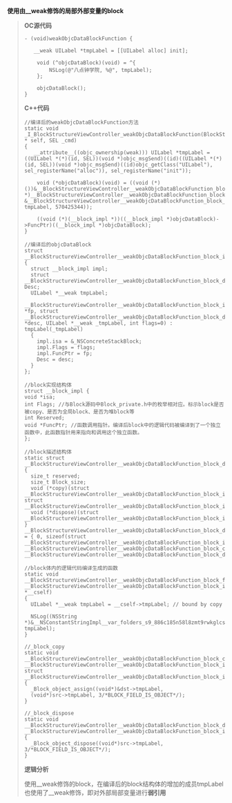 **使用由\_\_weak修饰的局部外部变量的block**

> **OC源代码**
>
> ```
> - (void)weakObjcDataBlockFunction {
>     
>    __weak UILabel *tmpLabel = [[UILabel alloc] init];
>     
>     void (^objcDataBlock)(void) = ^{        
>         NSLog(@"八点钟学院, %@", tmpLabel);
>     };
>     
>     objcDataBlock();
> }
> ```
>
> **C++代码**
>
> ```
> //编译后的weakObjcDataBlockFunction方法
> static void _I_BlockStructureViewController_weakObjcDataBlockFunction(BlockStructureViewController * self, SEL _cmd) 
> {
>    __attribute__((objc_ownership(weak))) UILabel *tmpLabel = ((UILabel *(*)(id, SEL))(void *)objc_msgSend)((id)((UILabel *(*)(id, SEL))(void *)objc_msgSend)((id)objc_getClass("UILabel"), sel_registerName("alloc")), sel_registerName("init"));
>
>     void (*objcDataBlock)(void) = ((void (*)())&__BlockStructureViewController__weakObjcDataBlockFunction_block_impl_0((void *)__BlockStructureViewController__weakObjcDataBlockFunction_block_func_0, &__BlockStructureViewController__weakObjcDataBlockFunction_block_desc_0_DATA, tmpLabel, 570425344));
>
>     ((void (*)(__block_impl *))((__block_impl *)objcDataBlock)->FuncPtr)((__block_impl *)objcDataBlock);
> }
>
> //编译后的objcDataBlock
> struct __BlockStructureViewController__weakObjcDataBlockFunction_block_impl_0 
> {
>   struct __block_impl impl;
>   struct __BlockStructureViewController__weakObjcDataBlockFunction_block_desc_0* Desc;
>   UILabel *__weak tmpLabel;
>   __BlockStructureViewController__weakObjcDataBlockFunction_block_impl_0(void *fp, struct __BlockStructureViewController__weakObjcDataBlockFunction_block_desc_0 *desc, UILabel *__weak _tmpLabel, int flags=0) : tmpLabel(_tmpLabel) 
>   {
>     impl.isa = &_NSConcreteStackBlock;
>     impl.Flags = flags;
>     impl.FuncPtr = fp;
>     Desc = desc;
>   }
> };
>
> //block实现结构体
> struct __block_impl {
> void *isa;
> int Flags; //与Block源码中Block_private.h中的枚举相对应。标示block是否被copy、是否为全局block、是否为堆block等
> int Reserved;
> void *FuncPtr; //函数调用指针。编译后block中的逻辑代码被编译到了一个独立函数中，此函数指针用来指向和调用这个独立函数。
> };
>
> //block描述结构体
> static struct __BlockStructureViewController__weakObjcDataBlockFunction_block_desc_0 
> {
>   size_t reserved;
>   size_t Block_size;
>   void (*copy)(struct __BlockStructureViewController__weakObjcDataBlockFunction_block_impl_0*, struct __BlockStructureViewController__weakObjcDataBlockFunction_block_impl_0*);
>   void (*dispose)(struct __BlockStructureViewController__weakObjcDataBlockFunction_block_impl_0*);
> } __BlockStructureViewController__weakObjcDataBlockFunction_block_desc_0_DATA = { 0, sizeof(struct __BlockStructureViewController__weakObjcDataBlockFunction_block_impl_0), __BlockStructureViewController__weakObjcDataBlockFunction_block_copy_0, __BlockStructureViewController__weakObjcDataBlockFunction_block_dispose_0};
>
> //block体内的逻辑代码编译生成的函数
> static void __BlockStructureViewController__weakObjcDataBlockFunction_block_func_0(struct __BlockStructureViewController__weakObjcDataBlockFunction_block_impl_0 *__cself) 
> {
>   UILabel *__weak tmpLabel = __cself->tmpLabel; // bound by copy
>   
>   NSLog((NSString *)&__NSConstantStringImpl__var_folders_s9_886c185n58l8zmt9rwkglcsc0000gn_T_BlockStructureViewController_dd128d_mi_4, tmpLabel);
> }
>
> //_block_copy
> static void __BlockStructureViewController__weakObjcDataBlockFunction_block_copy_0(struct __BlockStructureViewController__weakObjcDataBlockFunction_block_impl_0*dst, struct __BlockStructureViewController__weakObjcDataBlockFunction_block_impl_0*src) 
> {
>   _Block_object_assign((void*)&dst->tmpLabel, 
>   (void*)src->tmpLabel, 3/*BLOCK_FIELD_IS_OBJECT*/);
> }
>
> //_block_dispose
> static void __BlockStructureViewController__weakObjcDataBlockFunction_block_dispose_0(struct __BlockStructureViewController__weakObjcDataBlockFunction_block_impl_0*src) 
> {
>   _Block_object_dispose((void*)src->tmpLabel, 3/*BLOCK_FIELD_IS_OBJECT*/);
> }
> ```
>
> **逻辑分析**
>
> 使用\_\_weak修饰的block，在编译后的block结构体的增加的成员tmpLabel也使用了\_\_weak修饰，即对外部局部变量进行**弱引用**



